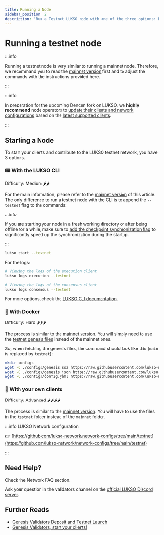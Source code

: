 ```yaml
---
title: Running a Node
sidebar_position: 2
description: 'Run a Testnet LUKSO node with one of the three options: Dappnode, LUKSO CLI, or Docker.'
---
```


# Running a testnet node

:::info

Running a testnet node is very similar to running a mainnet node. Therefore, we recommand you to read the [mainnet version](../mainnet/running-a-node.md) first and to adjust the commands with the instructions provided here.

:::

:::info

In preparation for the [upcoming Dencun fork](https://luksovalidators.substack.com/p/preparing-for-the-dencun-fork) on LUKSO, we **highly recommend** node operators to [update their clients and network configurations](../advanced-guides/update-clients.md) based on the [latest supported clients](../mainnet/running-a-node.md#supported-clients-versions).

:::

## Starting a Node

To start your clients and contribute to the LUKSO testnet network, you have 3 options.

### 📟 With the LUKSO CLI

Difficulty: Medium 🌶️🌶️

For the main information, please refer to the [mainnet version](../mainnet/running-a-node.md#-with-the-lukso-cli) of this article. The only difference to run a testnet node with the CLI is to append the `--testnet` flag to the commands:

:::info

If you are starting your node in a fresh working directory or after being offline for a while, make sure to [add the checkpoint synchronization flag](../mainnet/running-a-node.md#start-the-clients) to significantly speed up the synchronization during the startup.

:::

```sh
lukso start --testnet
```

For the logs:

```bash
# Viewing the logs of the execution client
lukso logs execution --testnet

# Viewing the logs of the consensus client
lukso logs consensus --testnet
```

For more options, check the [LUKSO CLI documentation](https://github.com/lukso-network/tools-lukso-cli).

### 🚢 With Docker

Difficulty: Hard 🌶️🌶️🌶️

The process is similar to the [mainnet version](../mainnet/running-a-node.md#-with-docker). You will simply need to use the [testnet genesis files](https://github.com/lukso-network/network-configs/tree/main/testnet/shared) instead of the mainnet ones.

So, when fetching the genesis files, the command should look like this (`main` is replaced by `testnet`):

```bash
mkdir configs
wget -O ./configs/genesis.ssz https://raw.githubusercontent.com/lukso-network/network-configs/main/testnet/shared/genesis.ssz
wget -O ./configs/genesis.json https://raw.githubusercontent.com/lukso-network/network-configs/main/testnet/shared/genesis.json
wget -O ./configs/config.yaml https://raw.githubusercontent.com/lukso-network/network-configs/main/testnet/shared/config.yaml
```

### 📄 With your own clients

Difficulty: Advanced 🌶️🌶️🌶️🌶️

The process is similar to the [mainnet version](../mainnet/running-a-node.md#-with-your-own-clients). You will have to use the files in the `testnet` folder instead of the `mainnet` folder.

:::info LUKSO Network configuration

👉 [https://github.com/lukso-network/network-configs/tree/main/testnet](https://github.com/lukso-network/network-configs/tree/main/testnet)

:::

## Need Help?

Check the [Network FAQ](../../faq/network/validators.md) section.

Ask your question in the validators channel on the [official LUKSO Discord server](https://discord.gg/lukso).

## Further Reads

- [Genesis Validators Deposit and Testnet Launch](https://medium.com/lukso/genesis-validators-deposit-smart-contract-freeze-and-testnet-launch-c5f7b568b1fc)
- [Genesis Validators, start your clients!](https://medium.com/lukso/genesis-validators-start-your-clients-fe01db8f3fba)
